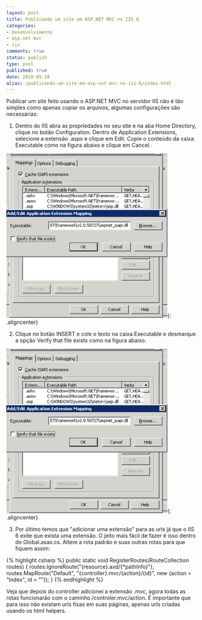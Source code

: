 ```yaml
---
layout: post
title: Publicando um site em ASP.NET MVC no IIS 6
categories:
- Desenvolvimento
- asp.net mvc
- iis
comments: true
status: publish
type: post
published: true
date: 2010-05-18
alias: /publicando-um-site-em-asp-net-mvc-no-iis-6/index.html
---
```

Publicar um site feito usando o ASP.NET MVC no servidor IIS não é tão simples como apenas copiar os arquivos, algumas configurações são necessárias:

1) Dentro do IIS abra as propriedades no seu site e na aba Home Directory, clique no botão Configuration. Dentro de Application Extensions, selecione a extensão .aspx e clique em Edit. Copie o conteúdo da caixa Executable como na figura abaixo e clique em Cancel.

![Extension ](/images/2010/05/Extension.png){: .aligncenter}

2) Clique no botão INSERT e cole o texto na caixa Executable e desmarque a opção Verify that file exists como na figura abaixo.

![Adicionar Extension ](/images/2010/05/Adicionar%20Extension.png){: .aligncenter}

3) Por último temos que "adicionar uma extensão" para as urls já que o IIS 6 exite que exista uma extensão. O jeito mais fácil de fazer é isso dentro do Global.asax.cs. Altere a rota padrão e suas outras rotas para que fiquem assim:

{% highlight csharp %}
public static void RegisterRoutes(RouteCollection routes)
{
    routes.IgnoreRoute("{resource}.axd/{*pathInfo}");
    routes.MapRoute("Default", "{controller}.mvc/{action}/{id}",
        new {action = "Index", id = ""});
}
{% endhighlight %}

Veja que depois do controller adicionei a extensão .mvc, agora todas as rotas funcionarão com o caminho /controler.mvc/action. É importante que para isso não existam urls fixas em suas páginas, apenas urls criadas usando os html helpers.
